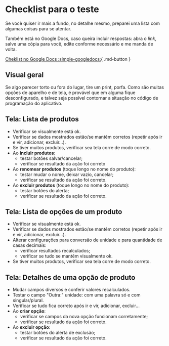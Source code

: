 
# Checklist para o teste

Se você quiser ir mais a fundo, no detalhe mesmo, preparei uma lista com algumas coisas para se atentar.

Também está no Google Docs, caso queira incluir respostas: abra o *link*, salve uma cópia para você, edite conforme necessário e me manda de volta.

[Cheklist no Google Docs :simple-googledocs:](link){ .md-button }

## Visual geral

Se algo parecer torto ou fora do lugar, tire um print, porfa. Como são muitas opções de aparelho e de tela, é provável que em alguma fique desconfigurado, e talvez seja possível contornar a situação no código de programação do aplicativo.

## Tela: Lista de produtos

- Verificar se visualmente está ok.
- Verificar se dados mostrados estão/se mantêm corretos (repetir após ir e vir, adicionar, excluir...).
- Se tiver muitos produtos, verificar sea tela corre de modo correto.
- Ao **incluir produtos**:
    - testar botões salvar/cancelar;
    - verificar se resultado da ação foi correto
- Ao **renomear produtos** (toque longo no nome do produto):
    - testar mudar o nome, deixar vazio, cancelar;
    - verificar se resultado da ação foi correto.
- Ao **excluir produtos** (toque longo no nome do produto):
    - testar botões do alerta;
    - verificar se resultado da ação foi correto.

## Tela: Lista de opções de um produto

- Verificar se visualmente está ok.
- Verificar se dados mostrados estão/se mantêm corretos (repetir após ir e vir, adicionar, excluir...).
- Alterar configurações para conversão de unidade e para quantidade de casas decimais:
    - verificar resultados recalculados;
    - verificar se tudo se mantêm visualmente ok.
- Se tiver muitos produtos, verificar sea tela corre de modo correto.

## Tela: Detalhes de uma opção de produto

- Mudar campos diversos e conferir valores recalculados.
- Testar o campo "Outra:" unidade: com uma palavra só e com singular/plural.
- Verificar se tudo fica correto após ir e vir, adicionar, excluir...
- Ao **criar opção**:
    - verificar se campos da nova opção funcionam corretamente;
    - verificar se resultado da ação foi correto.
- Ao **excluir opção**:
    - testar botões do alerta de exclusão;
    - verificar se resultado da ação foi correto.